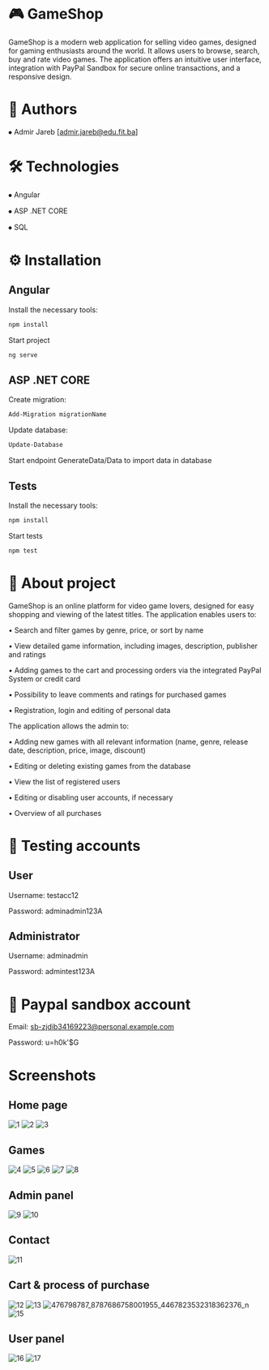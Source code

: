 # 🎮 GameShop

GameShop is a modern web application for selling video games, designed for gaming enthusiasts around the world. It allows users to browse, search, buy and rate video games. The application offers an intuitive user interface, integration with PayPal Sandbox for secure online transactions, and a responsive design.

# 👤 Authors

⦁ Admir Jareb [admir.jareb@edu.fit.ba]

# 🛠 Technologies

⦁ Angular

⦁ ASP .NET CORE

⦁ SQL

# ⚙️ Installation

## Angular

Install the necessary tools:
```bash
npm install
```
Start project
```bash
ng serve
```

## ASP .NET CORE
Create migration:
```bash
Add-Migration migrationName
```
Update database:
```bash
Update-Database
```
Start endpoint GenerateData/Data to import data in database

## Tests

Install the necessary tools:
```bash
npm install
```
Start tests
```bash
npm test
```

# 📖 About project

GameShop is an online platform for video game lovers, designed for easy shopping and viewing of the latest titles. The application enables users to:

• Search and filter games by genre, price, or sort by name

• View detailed game information, including images, description, publisher and ratings

• Adding games to the cart and processing orders via the integrated PayPal System or credit card

• Possibility to leave comments and ratings for purchased games

• Registration, login and editing of personal data

The application allows the admin to:

• Adding new games with all relevant information (name, genre, release date, description, price, image, discount)

• Editing or deleting existing games from the database

• View the list of registered users

• Editing or disabling user accounts, if necessary

• Overview of all purchases

# 🧾 Testing accounts

## User
Username: testacc12

Password: adminadmin123A

## Administrator
Username: adminadmin

Password: admintest123A

# 💸 Paypal sandbox account

Email: sb-zjdib34169223@personal.example.com

Password: u=h0k'$G



# Screenshots
## Home page
![1](https://github.com/user-attachments/assets/dc9bceee-9618-410a-a2b1-92d478f33582)
![2](https://github.com/user-attachments/assets/2b68b90d-d888-46c5-bd34-14cc0959610c)
![3](https://github.com/user-attachments/assets/f167bfda-d605-421f-9291-ce3f90ea24ed)

## Games
![4](https://github.com/user-attachments/assets/8f1eeabc-6b49-419f-92c7-51400991e692)
![5](https://github.com/user-attachments/assets/63d11026-4305-44ea-90c8-f8cb53b852a9)
![6](https://github.com/user-attachments/assets/3da612f3-d6bb-4a84-a5c4-e059ef6bc06e)
![7](https://github.com/user-attachments/assets/0f066e3f-e043-47c3-a919-19bd3f6e7c7e)
![8](https://github.com/user-attachments/assets/518f175b-2add-4a05-93a2-2461f7cdc905)

## Admin panel
![9](https://github.com/user-attachments/assets/9f48f1fa-a1cb-4f52-8948-43a0640abe5a)
![10](https://github.com/user-attachments/assets/7f227862-1fd2-4ac8-8360-aa797343aa35)

## Contact
![11](https://github.com/user-attachments/assets/70dc11b6-a08a-4f4c-aaf7-4ccd4ecd420e)

## Cart & process of purchase

![12](https://github.com/user-attachments/assets/b7d44b1a-b741-4abc-8211-126b198bef91)
![13](https://github.com/user-attachments/assets/374d7643-7b06-4a6f-97e7-37316173034e)
![476798787_8787686758001955_4467823532318362376_n](https://github.com/user-attachments/assets/ea6cae86-6f25-433a-87cb-6d8c55396e52)
![15](https://github.com/user-attachments/assets/5b554a1f-fc38-42cb-9a1d-f3da9a328196)

## User panel

![16](https://github.com/user-attachments/assets/d3b553fe-15be-4ee5-a754-dd82e84d66a2)
![17](https://github.com/user-attachments/assets/ae891651-a57c-4181-bbfd-e80ddd8fb76d)
